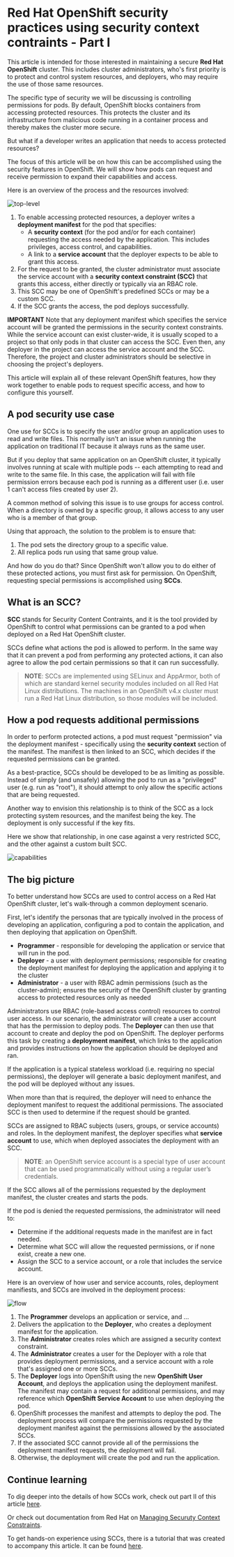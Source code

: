 # Red Hat OpenShift security practices using security context contraints - Part I

This article is intended for those interested in maintaining a secure **Red Hat OpenShift** cluster. This includes cluster administrators, who's first priority is to protect and control system resources, and deployers, who may require the use of those same resources.

The specific type of security we will be discussing is controlling permissions for pods. By default, OpenShift blocks containers from accessing protected resources. This protects the cluster and its infrastructure from malicious code running in a container process and thereby makes the cluster more secure.

But what if a developer writes an application that needs to access protected resources?

The focus of this article will be on how this can be accomplished using the security features in OpenShift. We will show how pods can request and receive permission to expand their capabilities and access.

Here is an overview of the process and the resources involved:

![top-level](images/top-level.png)

1. To enable accessing protected resources, a deployer writes a **deployment manifest** for the pod that specifies:
    * A **security context** (for the pod and/or for each container) requesting the access needed by the application. This includes privileges, access control, and capabilities.
    * A link to a **service account** that the deployer expects to be able to grant this access.
1. For the request to be granted, the cluster administrator must associate the service account with a **security context constraint (SCC)** that grants this access, either directly or typically via an RBAC role.
1. This SCC may be one of OpenShift's predefined SCCs or may be a custom SCC.
1. If the SCC grants the access, the pod deploys successfully.

**IMPORTANT** Note that any deployment manifest which specifies the service account will be granted the permissions in the security context constraints. While the service account can exist cluster-wide, it is usually scoped to a project so that only pods in that cluster can access the SCC. Even then, any deployer in the project can access the service account and the SCC. Therefore, the project and cluster administrators should be selective in choosing the project's deployers.

This article will explain all of these relevant OpenShift features, how they work together to enable pods to request specific access, and how to configure this yourself.

## A pod security use case

One use for SCCs is to specify the user and/or group an application uses to read and write files. This normally isn't an issue when running the application on traditional IT because it always runs as the same user.

But if you deploy that same application on an OpenShift cluster, it typically involves running at scale with multiple pods -- each attempting to read and write to the same file. In this case, the application will fail with file permission errors because each pod is running as a different user (i.e. user 1 can't access files created by user 2).

A common method of solving this issue is to use groups for access control. When a directory is owned by a specific group, it allows access to any user who is a member of that group.

Using that approach, the solution to the problem is to ensure that:

1. The pod sets the directory group to a specific value.
2. All replica pods run using that same group value.

And how do you do that? Since OpenShift won't allow you to do either of these protected actions, you must first ask for permission. On OpenShift, requesting special permissions is accomplished using **SCCs**.

## What is an SCC?

**SCC** stands for Security Content Contraints, and it is the tool provided by OpenShift to control what permissions can be granted to a pod when deployed on a Red Hat OpenShift cluster.

SCCs define what actions the pod is allowed to perform. In the same way that it can prevent a pod from performing any protected actions, it can also agree to allow the pod certain permissions so that it can run successfully.

>**NOTE**: SCCs are implemented using SELinux and AppArmor, both of which are standard kernel security modules included on all Red Hat Linux distributions. The machines in an OpenShift v4.x cluster must run a Red Hat Linux distribution, so those modules will be included.

## How a pod requests additional permissions

In order to perform protected actions, a pod must request "permission" via the deployment manifest - specifically using the **security context** section of the manifest. The manifest is then linked to an SCC, which decides if the requested permissions can be granted.

As a best-practice, SCCs should be developed to be as limiting as possible. Instead of simply (and unsafely) allowing the pod to run as a "privileged" user (e.g. run as "root"), it should attempt to only allow the specific actions that are being requested.

Another way to envision this relationship is to think of the SCC as a lock protecting system resources, and the manifest being the key. The deployment is only successful if the key fits.

Here we show that relationship, in one case against a very restricted SCC, and the other against a custom built SCC.

![capabilities](images/capabilities.png)

## The big picture

To better understand how SCCs are used to control access on a Red Hat OpenShift cluster, let's walk-through a common deployment scenario.

First, let's identify the personas that are typically involved in the process of developing an application, configuring a pod to contain the application, and then deploying that application on OpenShift.

* **Programmer** - responsible for developing the application or service that will run in the pod.
* **Deployer** - a user with deployment permissions; responsible for creating the deployment manifest for deploying the application and applying it to the cluster
* **Administrator** - a user with RBAC admin permissions (such as the cluster-admin); ensures the security of the OpenShift cluster by granting access to protected resources only as needed

Administrators use RBAC (role-based access control) resources to control user access. In our scenario, the administrator will create a user  account that has the permission to deploy pods. The **Deployer** can then use that account to create and deploy the pod on OpenShift. The deployer performs this task by creating a **deployment manifest**, which links to the application and provides instructions on how the application should be deployed and ran.

If the application is a typical stateless workload (i.e. requiring no special permissions), the deployer will generate a basic deployment manifest, and the pod will be deployed without any issues.

When more than that is required, the deployer will need to enhance the deployment manifest to request the additional permissions. The associated SCC is then used to determine if the request should be granted.

SCCs are assigned to RBAC subjects (users, groups, or service accounts) and roles. In the deployment manifest, the deployer specifies what **service account** to use, which when deployed associates the deployment with an SCC.

>**NOTE**: an OpenShift service account is a special type of user account that can be used programmatically without using a regular user’s credentials.

If the SCC allows all of the permissions requested by the deployment manifest, the cluster creates and starts the pods.

If the pod is denied the requested permissions, the administrator will need to:

* Determine if the additional requests made in the manifest are in fact needed.
* Determine what SCC will allow the requested permissions, or if none exist, create a new one.
* Assign the SCC to a service account, or a role that includes the service account.

Here is an overview of how user and service accounts, roles, deployment manifiests, and SCCs are involved in the deployment process:

![flow](images/flow.png)

1. The **Programmer** develops an application or service, and ...
1. Delivers the application to the **Deployer**, who creates a deployment manifest for the application.
1. The **Administrator** creates roles which are assigned a security context constraint.
1. The **Administrator** creates a user for the Deployer with a role that provides deployment permissions, and a service account with a role that's assigned one or more SCCs.
1. The **Deployer** logs into OpenShift using the new **OpenShift User Account**, and deploys the application using the deployment manifest. The manifest may contain a request for additional permissions, and may reference which **OpenShift Service Account** to use when deploying the pod.
1. OpenShift processes the manifest and attempts to deploy the pod. The deployment process will compare the permissions requested by the deployment manifest against the permissions allowed by the associated SCCs.
1. If the associated SCC cannot provide all of the permissions the deployment manifest requests, the deployment will fail.
1. Otherwise, the deployment will create the pod and run the application.

## Continue learning

To dig deeper into the details of how SCCs work, check out part II of this article [here](https://github.ibm.com/TT-ISV-org/scc/blob/main/article/intro.md).

Or check out documentation from Red Hat on [Managing Securuty Context Constraints](https://docs.openshift.com/container-platform/4.7/authentication/managing-security-context-constraints.html).

To get hands-on experience using SCCs, there is a tutorial that was created to accompany this article. It can be found [here](https://github.ibm.com/TT-ISV-org/scc/blob/main/tutorial/index.md).
